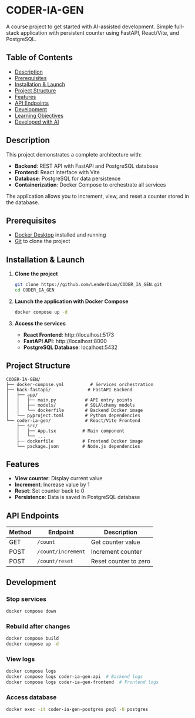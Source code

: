 # CODER-IA-GEN

A course project to get started with AI-assisted development. Simple full-stack application with persistent counter using FastAPI, React/Vite, and PostgreSQL.

## Table of Contents

- [Description](#-description)
- [Prerequisites](#️-prerequisites)
- [Installation & Launch](#-installation--launch)
- [Project Structure](#-project-structure)
- [Features](#-features)
- [API Endpoints](#-api-endpoints)
- [Development](#️-development)
- [Learning Objectives](#-learning-objectives)
- [Developed with AI](#-developed-with-ai)

## Description

This project demonstrates a complete architecture with:
- **Backend**: REST API with FastAPI and PostgreSQL database
- **Frontend**: React interface with Vite
- **Database**: PostgreSQL for data persistence
- **Containerization**: Docker Compose to orchestrate all services

The application allows you to increment, view, and reset a counter stored in the database.

## Prerequisites

- [Docker Desktop](https://www.docker.com/products/docker-desktop/) installed and running
- [Git](https://git-scm.com/) to clone the project

## Installation & Launch

1. **Clone the project**
   ```bash
   git clone https://github.com/LenderDiam/CODER_IA_GEN.git
   cd CODER_IA_GEN
   ```

2. **Launch the application with Docker Compose**
   ```bash
   docker compose up -d
   ```

3. **Access the services**
   - **React Frontend**: http://localhost:5173
   - **FastAPI API**: http://localhost:8000
   - **PostgreSQL Database**: localhost:5432

## Project Structure

```
CODER-IA-GEN/
├── docker-compose.yml          # Services orchestration
├── back-fastapi/              # FastAPI Backend
│   ├── app/
│   │   ├── main.py           # API entry points
│   │   ├── models/           # SQLAlchemy models
│   │   └── dockerfile        # Backend Docker image
│   └── pyproject.toml        # Python dependencies
└── coder-ia-gen/             # React/Vite Frontend
    ├── src/
    │   ├── App.tsx          # Main component
    │   └── ...
    ├── dockerfile           # Frontend Docker image
    └── package.json         # Node.js dependencies
```

## Features

-  **View counter**: Display current value
-  **Increment**: Increase value by 1
-  **Reset**: Set counter back to 0
-  **Persistence**: Data is saved in PostgreSQL database

## API Endpoints

| Method | Endpoint | Description |
|---------|----------|-------------|
| GET | `/count` | Get counter value |
| POST | `/count/increment` | Increment counter |
| POST | `/count/reset` | Reset counter to zero |

## Development

### Stop services
```bash
docker compose down
```

### Rebuild after changes
```bash
docker compose build
docker compose up -d
```

### View logs
```bash
docker compose logs
docker compose logs coder-ia-gen-api  # Backend logs
docker compose logs coder-ia-gen-frontend  # Frontend logs
```

### Access database
```bash
docker exec -it coder-ia-gen-postgres psql -U postgres
```
